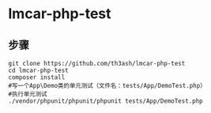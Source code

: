 # lmcar-php-test

## 步骤

```shell
git clone https://github.com/th3ash/lmcar-php-test
cd lmcar-php-test
composer install
#写一个App\Demo类的单元测试（文件名：tests/App/DemoTest.php）
#执行单元测试
./vendor/phpunit/phpunit/phpunit tests/App/DemoTest.php 
```
